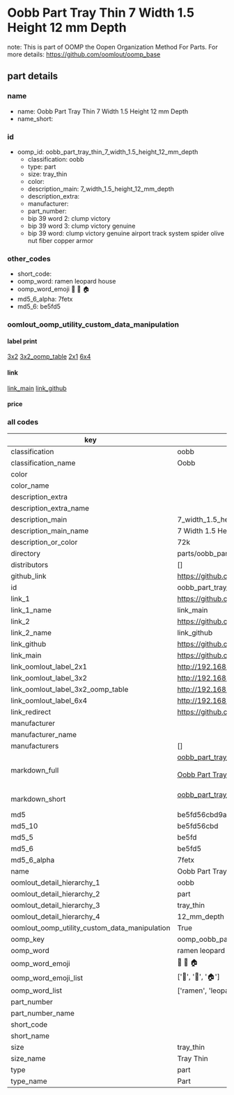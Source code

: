 # Oobb Part Tray Thin 7 Width 1.5 Height 12 mm Depth  

note: This is part of OOMP the Oopen Organization Method For Parts. For more details: https://github.com/oomlout/oomp_base

##  part details
  







### name
* name: Oobb Part Tray Thin 7 Width 1.5 Height 12 mm Depth
* name_short: 
### id
* oomp_id: oobb_part_tray_thin_7_width_1.5_height_12_mm_depth
  * classification: oobb
  * type: part
  * size: tray_thin
  * color: 
  * description_main: 7_width_1.5_height_12_mm_depth
  * description_extra: 
  * manufacturer: 
  * part_number: 
  * bip 39 word 2: clump victory
  * bip 39 word 3: clump victory genuine
  * bip 39 word: clump victory genuine airport track system spider olive nut fiber copper armor

### other_codes
* short_code: 
* oomp_word: ramen leopard house
* oomp_word_emoji :ramen: :leopard: :house:
* md5_6_alpha: 7fetx
* md5_6: be5fd5






### oomlout_oomp_utility_custom_data_manipulation
#### label print
[3x2](http://192.168.1.245:1112/?label=oomp%207fetx)
[3x2_oomp_table](http://192.168.1.108:1112/?label=oomp%207fetx)
[2x1](http://192.168.1.242:1112/?label=oomp%207fetx)
[6x4](http://192.168.1.55:1112/?label=oomp%207fetx)    

#### link

[link_main](https://github.com/oomlout/oomlout_oomp_version_1_messy/tree/main/parts/oobb_part_tray_thin_7_width_1.5_height_12_mm_depth) [link_github](https://github.com/oomlout/oomlout_oomp_version_1_messy/tree/main/parts/oobb_part_tray_thin_7_width_1.5_height_12_mm_depth)                             

#### price







### all codes 
| key | value |  
| --- | --- |  
| classification | oobb |  
| classification_name | Oobb |  
| color |  |  
| color_name |  |  
| description_extra |  |  
| description_extra_name |  |  
| description_main | 7_width_1.5_height_12_mm_depth |  
| description_main_name | 7 Width 1.5 Height 12 mm Depth |  
| description_or_color | 72k |  
| directory | parts/oobb_part_tray_thin_7_width_1.5_height_12_mm_depth |  
| distributors | [] |  
| github_link | https://github.com/oomlout/oomlout_oomp_part_src/tree/main/parts/oobb_part_tray_thin_7_width_1.5_height_12_mm_depth |  
| id | oobb_part_tray_thin_7_width_1.5_height_12_mm_depth |  
| link_1 | https://github.com/oomlout/oomlout_oomp_version_1_messy/tree/main/parts/oobb_part_tray_thin_7_width_1.5_height_12_mm_depth |  
| link_1_name | link_main |  
| link_2 | https://github.com/oomlout/oomlout_oomp_version_1_messy/tree/main/parts/oobb_part_tray_thin_7_width_1.5_height_12_mm_depth |  
| link_2_name | link_github |  
| link_github | https://github.com/oomlout/oomlout_oomp_version_1_messy/tree/main/parts/oobb_part_tray_thin_7_width_1.5_height_12_mm_depth |  
| link_main | https://github.com/oomlout/oomlout_oomp_version_1_messy/tree/main/parts/oobb_part_tray_thin_7_width_1.5_height_12_mm_depth |  
| link_oomlout_label_2x1 | http://192.168.1.242:1112/?label=oomp%207fetx |  
| link_oomlout_label_3x2 | http://192.168.1.245:1112/?label=oomp%207fetx |  
| link_oomlout_label_3x2_oomp_table | http://192.168.1.108:1112/?label=oomp%207fetx |  
| link_oomlout_label_6x4 | http://192.168.1.55:1112/?label=oomp%207fetx |  
| link_redirect | https://github.com/oomlout/oomlout_oomp_version_1_messy/tree/main/parts/oobb_part_tray_thin_7_width_1.5_height_12_mm_depth |  
| manufacturer |  |  
| manufacturer_name |  |  
| manufacturers | [] |  
| markdown_full | [oobb_part_tray_thin_7_width_1.5_height_12_mm_depth](none)<br>[](none)<br>[Oobb Part Tray Thin 7 Width 1.5 Height 12 Mm Depth](none)<br><br> |  
| markdown_short | [oobb_part_tray_thin_7_width_1.5_height_12_mm_depth](none)<br><br> |  
| md5 | be5fd56cbd9a3a3773734058c2bce962 |  
| md5_10 | be5fd56cbd |  
| md5_5 | be5fd |  
| md5_6 | be5fd5 |  
| md5_6_alpha | 7fetx |  
| name | Oobb Part Tray Thin 7 Width 1.5 Height 12 mm Depth |  
| oomlout_detail_hierarchy_1 | oobb |  
| oomlout_detail_hierarchy_2 | part |  
| oomlout_detail_hierarchy_3 | tray_thin |  
| oomlout_detail_hierarchy_4 | 12_mm_depth |  
| oomlout_oomp_utility_custom_data_manipulation | True |  
| oomp_key | oomp_oobb_part_tray_thin_7_width_1.5_height_12_mm_depth |  
| oomp_word | ramen leopard house |  
| oomp_word_emoji | :ramen: :leopard: :house: |  
| oomp_word_emoji_list | [':ramen:', ':leopard:', ':house:'] |  
| oomp_word_list | ['ramen', 'leopard', 'house'] |  
| part_number |  |  
| part_number_name |  |  
| short_code |  |  
| short_name |  |  
| size | tray_thin |  
| size_name | Tray Thin |  
| type | part |  
| type_name | Part |  
